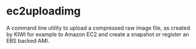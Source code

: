 ec2uploadimg
============

A command line utility to upload a compressed raw image file, as created by
KIWI for example to Amazon EC2 and create a snapshot or register an EBS
backed AMI.

